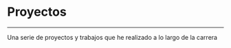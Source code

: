 # Proyectos
------------------------------------
Una serie de proyectos y trabajos que he realizado a lo largo de la carrera
